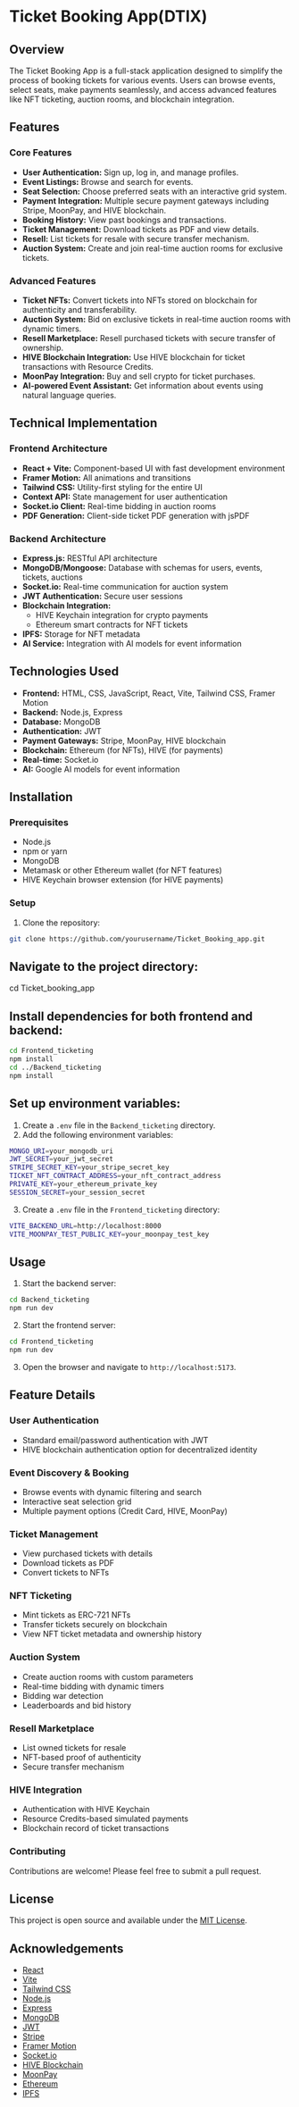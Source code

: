 # Ticket Booking App(DTIX)

## Overview

The Ticket Booking App is a full-stack application designed to simplify the process of booking tickets for various events. Users can browse events, select seats, make payments seamlessly, and access advanced features like NFT ticketing, auction rooms, and blockchain integration.

## Features

### Core Features

- **User Authentication:** Sign up, log in, and manage profiles.
- **Event Listings:** Browse and search for events.
- **Seat Selection:** Choose preferred seats with an interactive grid system.
- **Payment Integration:** Multiple secure payment gateways including Stripe, MoonPay, and HIVE blockchain.
- **Booking History:** View past bookings and transactions.
- **Ticket Management:** Download tickets as PDF and view details.
- **Resell:** List tickets for resale with secure transfer mechanism.
- **Auction System:** Create and join real-time auction rooms for exclusive tickets.

### Advanced Features

- **Ticket NFTs:** Convert tickets into NFTs stored on blockchain for authenticity and transferability.
- **Auction System:** Bid on exclusive tickets in real-time auction rooms with dynamic timers.
- **Resell Marketplace:** Resell purchased tickets with secure transfer of ownership.
- **HIVE Blockchain Integration:** Use HIVE blockchain for ticket transactions with Resource Credits.
- **MoonPay Integration:** Buy and sell crypto for ticket purchases.
- **AI-powered Event Assistant:** Get information about events using natural language queries.

## Technical Implementation

### Frontend Architecture

- **React + Vite:** Component-based UI with fast development environment
- **Framer Motion:** All animations and transitions
- **Tailwind CSS:** Utility-first styling for the entire UI
- **Context API:** State management for user authentication
- **Socket.io Client:** Real-time bidding in auction rooms
- **PDF Generation:** Client-side ticket PDF generation with jsPDF

### Backend Architecture

- **Express.js:** RESTful API architecture
- **MongoDB/Mongoose:** Database with schemas for users, events, tickets, auctions
- **Socket.io:** Real-time communication for auction system
- **JWT Authentication:** Secure user sessions
- **Blockchain Integration:**
  - HIVE Keychain integration for crypto payments
  - Ethereum smart contracts for NFT tickets
- **IPFS:** Storage for NFT metadata
- **AI Service:** Integration with AI models for event information

## Technologies Used

- **Frontend:** HTML, CSS, JavaScript, React, Vite, Tailwind CSS, Framer Motion
- **Backend:** Node.js, Express
- **Database:** MongoDB
- **Authentication:** JWT
- **Payment Gateways:** Stripe, MoonPay, HIVE blockchain
- **Blockchain:** Ethereum (for NFTs), HIVE (for payments)
- **Real-time:** Socket.io
- **AI:** Google AI models for event information

## Installation

### Prerequisites

- Node.js
- npm or yarn
- MongoDB
- Metamask or other Ethereum wallet (for NFT features)
- HIVE Keychain browser extension (for HIVE payments)

### Setup

1. Clone the repository:

```bash
git clone https://github.com/yourusername/Ticket_Booking_app.git
```

## Navigate to the project directory:

cd Ticket_booking_app

## Install dependencies for both frontend and backend:

```bash
cd Frontend_ticketing
npm install
cd ../Backend_ticketing
npm install
```

## Set up environment variables:

1. Create a `.env` file in the `Backend_ticketing` directory.
2. Add the following environment variables:

```bash
MONGO_URI=your_mongodb_uri
JWT_SECRET=your_jwt_secret
STRIPE_SECRET_KEY=your_stripe_secret_key
TICKET_NFT_CONTRACT_ADDRESS=your_nft_contract_address
PRIVATE_KEY=your_ethereum_private_key
SESSION_SECRET=your_session_secret
```

3. Create a `.env` file in the `Frontend_ticketing` directory:

```bash
VITE_BACKEND_URL=http://localhost:8000
VITE_MOONPAY_TEST_PUBLIC_KEY=your_moonpay_test_key
```

## Usage

1. Start the backend server:

```bash
cd Backend_ticketing
npm run dev
```

2. Start the frontend server:

```bash
cd Frontend_ticketing
npm run dev
```

3. Open the browser and navigate to `http://localhost:5173`.

## Feature Details

### User Authentication

- Standard email/password authentication with JWT
- HIVE blockchain authentication option for decentralized identity

### Event Discovery & Booking

- Browse events with dynamic filtering and search
- Interactive seat selection grid
- Multiple payment options (Credit Card, HIVE, MoonPay)

### Ticket Management

- View purchased tickets with details
- Download tickets as PDF
- Convert tickets to NFTs

### NFT Ticketing

- Mint tickets as ERC-721 NFTs
- Transfer tickets securely on blockchain
- View NFT ticket metadata and ownership history

### Auction System

- Create auction rooms with custom parameters
- Real-time bidding with dynamic timers
- Bidding war detection
- Leaderboards and bid history

### Resell Marketplace

- List owned tickets for resale
- NFT-based proof of authenticity
- Secure transfer mechanism

### HIVE Integration

- Authentication with HIVE Keychain
- Resource Credits-based simulated payments
- Blockchain record of ticket transactions

### Contributing

Contributions are welcome! Please feel free to submit a pull request.

## License

This project is open source and available under the [MIT License](LICENSE).

## Acknowledgements

- [React](https://reactjs.org/)
- [Vite](https://vitejs.dev/)
- [Tailwind CSS](https://tailwindcss.com/)
- [Node.js](https://nodejs.org/)
- [Express](https://expressjs.com/)
- [MongoDB](https://www.mongodb.com/)
- [JWT](https://jwt.io/)
- [Stripe](https://stripe.com/)
- [Framer Motion](https://www.framer.com/motion/)
- [Socket.io](https://socket.io/)
- [HIVE Blockchain](https://hive.io/)
- [MoonPay](https://www.moonpay.com/)
- [Ethereum](https://ethereum.org/)
- [IPFS](https://ipfs.io/)

